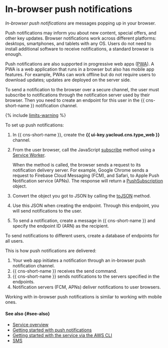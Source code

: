 # In-browser push notifications

_In-browser push notifications_ are messages popping up in your browser.

Push notifications may inform you about new content, special offers, and other key updates. Browser notifications work across different platforms: desktops, smartphones, and tablets with any OS. Users do not need to install additional software to receive notifications, a standard browser is enough.

Push notifications are also supported in progressive web apps ([PWA](https://ru.wikipedia.org/wiki/Прогрессивное_веб-приложение)). A PWA is a web application that runs in a browser but also has mobile app features. For example, PWAs can work offline but do not require users to download updates; updates are deployed on the server side.

To send a notification to the browser over a secure channel, the user must subscribe to notifications through the notification server used by their browser. Then you need to create an endpoint for this user in the {{ cns-short-name }} notification channel.

{% include [limits-warning](../../_includes/notifications/limits-warning.md) %}

To set up push notifications:

1. In {{ cns-short-name }}, create the **{{ ui-key.yacloud.cns.type_web }}** channel.
1. From the user browser, call the JavaScript [subscribe](https://developer.mozilla.org/en-US/docs/Web/API/PushManager/subscribe#applications) method using a [Service Worker](https://developer.mozilla.org/ru/docs/Web/API/Service_Worker_API/Using_Service_Workers).

   When the method is called, the browser sends a request to its notification delivery server. For example, Google Chrome sends a request to Firebase Cloud Messaging (FCM), and Safari, to Apple Push Notification service (APNs). The response will return a [PushSubscription](https://developer.mozilla.org/en-US/docs/Web/API/PushSubscription) object.

1. Convert the object you got to JSON by calling the [toJSON](https://developer.mozilla.org/en-US/docs/Web/API/PushSubscription/toJSON) method.

1. Use this JSON when creating the endpoint. Through this endpoint, you will send notifications to the user.

1. To send a notification, create a message in {{ cns-short-name }} and specify the endpoint ID (ARN) as the recipient.

To send notifications to different users, create a database of endpoints for all users.

This is how push notifications are delivered:

1. Your web app initiates a notification through an in-browser push notification channel.
1. {{ cns-short-name }} receives the send command.
1. {{ cns-short-name }} sends notifications to the servers specified in the endpoints.
1. Notification servers (FCM, APNs) deliver notifications to user browsers.

Working with in-browser push notifications is similar to working with mobile ones.

#### See also {#see-also}

* [Service overview](index.md)
* [Getting started with push notifications](../quickstart-push.md)
* [Getting started with the service via the AWS CLI](../tools/aws-cli.md)
* [SMS](sms.md)